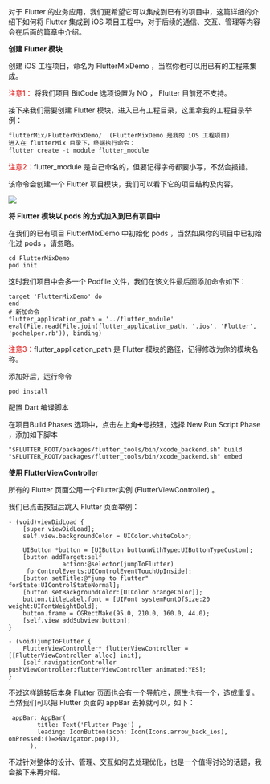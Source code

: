 对于 Flutter 的业务应用，我们更希望它可以集成到已有的项目中，这篇详细的介绍下如何将 Flutter 集成到 iOS 项目工程中，对于后续的通信、交互、管理等内容会在后面的篇章中介绍。

**创建 Flutter 模块**

创建 iOS 工程项目，命名为 FlutterMixDemo ，当然你也可以用已有的工程来集成。

<font color="#dd0000">注意1：</font> 将我们项目 BitCode 选项设置为 NO ， Flutter 目前还不支持。

接下来我们需要创建 Flutter 模块，进入已有工程目录，这里拿我的工程目录举例：

```Dart
flutterMix/FlutterMixDemo/  (FlutterMixDemo 是我的 iOS 工程项目)
进入在 flutterMix 目录下，终端执行命令：
flutter create -t module flutter_module 
```

<font color="#dd0000">注意2：</font>flutter_module 是自己命名的，但要记得字母都要小写，不然会报错。

该命令会创建一个 Flutter 项目模块，我们可以看下它的项目结构及内容。

![](https://cdn.sinaimg.cn.52ecy.cn/large/005BYqpgly1g3h4djlmvwj30ms0kw0vs.jpg)

**将 Flutter 模块以 pods 的方式加入到已有项目中**

在我们的已有项目 FlutterMixDemo 中初始化 pods ，当然如果你的项目中已初始化过 pods ，请忽略。

```
cd FlutterMixDemo
pod init
```

这时我们项目中会多一个 Podfile 文件，我们在该文件最后面添加命令如下：

```
target 'FlutterMixDemo' do
end
# 新加命令
flutter_application_path = '../flutter_module'
eval(File.read(File.join(flutter_application_path, '.ios', 'Flutter', 'podhelper.rb')), binding)
```

<font color="#dd0000">注意3：</font>flutter_application_path 是 Flutter 模块的路径，记得修改为你的模块名称。

添加好后，运行命令

```
pod install
```

配置 Dart 编译脚本

在项目Build Phases 选项中，点击左上角➕号按钮，选择 New Run Script Phase ，添加如下脚本

```shell
"$FLUTTER_ROOT/packages/flutter_tools/bin/xcode_backend.sh" build
"$FLUTTER_ROOT/packages/flutter_tools/bin/xcode_backend.sh" embed
```

**使用 FlutterViewController**

所有的 Flutter 页面公用一个Flutter实例 (FlutterViewController) 。

我们已点击按钮后跳入 Flutter 页面举例：

```iOS
- (void)viewDidLoad {
    [super viewDidLoad];
    self.view.backgroundColor = UIColor.whiteColor;
    
    UIButton *button = [UIButton buttonWithType:UIButtonTypeCustom];
    [button addTarget:self
               action:@selector(jumpToFlutter)
     forControlEvents:UIControlEventTouchUpInside];
    [button setTitle:@"jump to flutter" forState:UIControlStateNormal];
    [button setBackgroundColor:[UIColor orangeColor]];
    button.titleLabel.font = [UIFont systemFontOfSize:20 weight:UIFontWeightBold];
    button.frame = CGRectMake(95.0, 210.0, 160.0, 44.0);
    [self.view addSubview:button];
}

- (void)jumpToFlutter {
    FlutterViewController* flutterViewController = [[FlutterViewController alloc] init];
    [self.navigationController pushViewController:flutterViewController animated:YES];
}
```

不过这样跳转后本身 Flutter 页面也会有一个导航栏，原生也有一个，造成重复。当然我们可以把 Flutter 页面的 appBar 去掉就可以，如下：

```
 appBar: AppBar(
        title: Text('Flutter Page') ,
        leading: IconButton(icon: Icon(Icons.arrow_back_ios), onPressed:()=>Navigator.pop()),
      ),
```

不过针对整体的设计、管理、交互如何去处理优化，也是一个值得讨论的话题，我会接下来再介绍。
